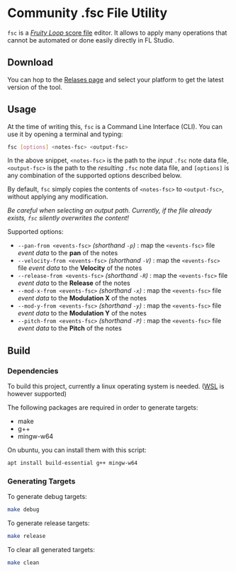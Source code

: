 # Community .fsc File Utility

`fsc` is a [*Fruity Loop* score file](https://www.image-line.com/fl-studio-learning/fl-studio-online-manual/html/fformats_other_fsc.htm) editor. It allows to apply many operations that cannot be automated or done easily directly in FL Studio.

## Download

You can hop to the [Relases page](https://github.com/lebel-louisjacob/fsc/releases) and select your platform to get the latest version of the tool.

## Usage

At the time of writing this, `fsc` is a Command Line Interface (CLI). You can use it by opening a terminal and typing:

```sh
fsc [options] <notes-fsc> <output-fsc>
```

In the above snippet, `<notes-fsc>` is the path to the *input* `.fsc` note data file, `<output-fsc>` is the path to the *resulting* `.fsc` note data file, and `[options]` is any combination of the supported options described below.

By default, `fsc` simply copies the contents of `<notes-fsc>` to `<output-fsc>`, without applying any modification.

*Be careful when selecting an output path. Currently, if the file already exists, `fsc` silently overwrites the content!*

Supported options:

- `--pan-from <events-fsc>` *(shorthand `-p`)* : map the `<events-fsc>` file *event data* to the **pan** of the notes
- `--velocity-from <events-fsc>` *(shorthand `-V`)* : map the `<events-fsc>` file *event data* to the **Velocity** of the notes
- `--release-from <events-fsc>` *(shorthand `-R`)* : map the `<events-fsc>` file *event data* to the **Release** of the notes
- `--mod-x-from <events-fsc>` *(shorthand `-x`)* : map the `<events-fsc>` file *event data* to the **Modulation X** of the notes
- `--mod-y-from <events-fsc>` *(shorthand `-y`)* : map the `<events-fsc>` file *event data* to the **Modulation Y** of the notes
- `--pitch-from <events-fsc>` *(shorthand `-P`)* : map the `<events-fsc>` file *event data* to the **Pitch** of the notes

## Build

### Dependencies

To build this project, currently a linux operating system is needed. ([WSL](https://docs.microsoft.com/en-us/windows/wsl/install-win10) is however supported)

The following packages are required in order to generate targets:

- make
- g++
- mingw-w64

On ubuntu, you can install them with this script:

```sh
apt install build-essential g++ mingw-w64
```

### Generating Targets

To generate debug targets:

```sh
make debug
```

To generate release targets:

```sh
make release
```

To clear all generated targets:

```sh
make clean
```

